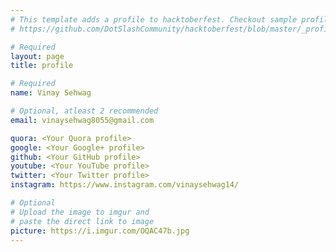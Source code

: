 ```yaml
---
# This template adds a profile to hacktoberfest. Checkout sample profile at
# https://github.com/DotSlashCommunity/hacktoberfest/blob/master/_profile/ksdme.md

# Required
layout: page
title: profile

# Required
name: Vinay Sehwag

# Optional, atleast 2 recommended
email: vinaysehwag8055@gmail.com

quora: <Your Quora profile>
google: <Your Google+ profile>
github: <Your GitHub profile> 
youtube: <Your YouTube profile>
twitter: <Your Twitter profile>
instagram: https://www.instagram.com/vinaysehwag14/

# Optional
# Upload the image to imgur and
# paste the direct link to image
picture: https://i.imgur.com/OQAC47b.jpg
---
```

